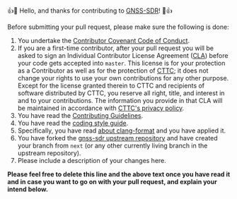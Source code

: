 :+1::tada: Hello, and thanks for contributing to [GNSS-SDR](https://gnss-sdr.org)! :tada::+1:

Before submitting your pull request, please make sure the following is done:
 1. You undertake the [Contributor Covenant Code of Conduct](https://github.com/gnss-sdr/gnss-sdr/blob/master/CODE_OF_CONDUCT.md).
 2. If you are a first-time contributor, after your pull request you will be asked to sign an Individual Contributor License Agreement ([CLA](https://en.wikipedia.org/wiki/Contributor_License_Agreement)) before your code gets accepted into `master`. This license is for your protection as a Contributor as well as for the protection of [CTTC](http://www.cttc.es/); it does not change your rights to use your own contributions for any other purpose. Except for the license granted therein to CTTC and recipients of software distributed by CTTC, you reserve all right, title, and interest in and to your contributions. The information you provide in that CLA will be maintained in accordance with [CTTC's privacy policy](http://www.cttc.es/privacy/).
 3. You have read the [Contributing Guidelines](https://github.com/gnss-sdr/gnss-sdr/blob/master/CONTRIBUTING.md).
 4. You have read the [coding style guide](https://gnss-sdr.org/coding-style/).
 5. Specifically, you have read [about clang-format](https://gnss-sdr.org/coding-style/#use-tools-for-automated-code-formatting) and you have applied it.
 6. You have forked the [gnss-sdr upstream repository](https://github.com/gnss-sdr/gnss-sdr) and have created your branch from `next` (or any other currently living branch in the upstream repository).
 7. Please include a description of your changes here.

**Please feel free to delete this line and the above text once you have read it and in case you want to go on with your pull request, and explain your intend below.**
